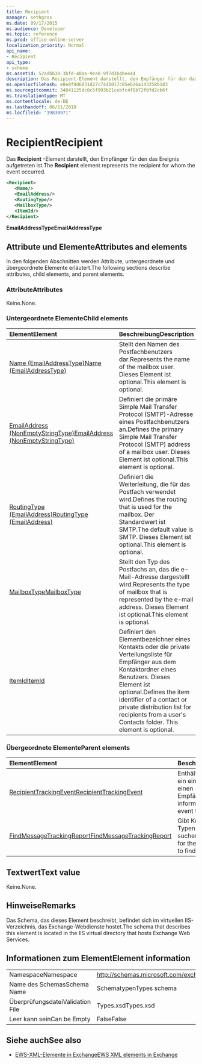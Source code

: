 ```yaml
---
title: Recipient
manager: sethgros
ms.date: 09/17/2015
ms.audience: Developer
ms.topic: reference
ms.prod: office-online-server
localization_priority: Normal
api_name:
- Recipient
api_type:
- schema
ms.assetid: 52adbb30-3bfd-48aa-9ea8-9f7d3b4bee44
description: Das Recipient-Element darstellt, den Empfänger für den das Ereignis aufgetreten ist.
ms.openlocfilehash: e8e8f9d6031d27c7441017c85eb26a143258b183
ms.sourcegitcommit: 34041125dc8c5f993b21cebfc4f8b72f0fd2cb6f
ms.translationtype: MT
ms.contentlocale: de-DE
ms.lasthandoff: 06/11/2018
ms.locfileid: "19830971"
---
```

# <a name="recipient"></a><span data-ttu-id="7d71a-103">Recipient</span><span class="sxs-lookup"><span data-stu-id="7d71a-103">Recipient</span></span>

<span data-ttu-id="7d71a-104">Das **Recipient** -Element darstellt, den Empfänger für den das Ereignis aufgetreten ist.</span><span class="sxs-lookup"><span data-stu-id="7d71a-104">The **Recipient** element represents the recipient for whom the event occurred.</span></span> 
  
```XML
<Recipient>
   <Name/>
   <EmailAddress/>
   <RoutingType/>
   <MailboxType/>
   <ItemId/>
</Recipient>
```

 <span data-ttu-id="7d71a-105">**EmailAddressType**</span><span class="sxs-lookup"><span data-stu-id="7d71a-105">**EmailAddressType**</span></span>
## <a name="attributes-and-elements"></a><span data-ttu-id="7d71a-106">Attribute und Elemente</span><span class="sxs-lookup"><span data-stu-id="7d71a-106">Attributes and elements</span></span>

<span data-ttu-id="7d71a-107">In den folgenden Abschnitten werden Attribute, untergeordnete und übergeordnete Elemente erläutert.</span><span class="sxs-lookup"><span data-stu-id="7d71a-107">The following sections describe attributes, child elements, and parent elements.</span></span>
  
### <a name="attributes"></a><span data-ttu-id="7d71a-108">Attribute</span><span class="sxs-lookup"><span data-stu-id="7d71a-108">Attributes</span></span>

<span data-ttu-id="7d71a-109">Keine.</span><span class="sxs-lookup"><span data-stu-id="7d71a-109">None.</span></span>
  
### <a name="child-elements"></a><span data-ttu-id="7d71a-110">Untergeordnete Elemente</span><span class="sxs-lookup"><span data-stu-id="7d71a-110">Child elements</span></span>

|<span data-ttu-id="7d71a-111">**Element**</span><span class="sxs-lookup"><span data-stu-id="7d71a-111">**Element**</span></span>|<span data-ttu-id="7d71a-112">**Beschreibung**</span><span class="sxs-lookup"><span data-stu-id="7d71a-112">**Description**</span></span>|
|:-----|:-----|
|[<span data-ttu-id="7d71a-113">Name (EmailAddressType)</span><span class="sxs-lookup"><span data-stu-id="7d71a-113">Name (EmailAddressType)</span></span>](name-emailaddresstype.md) <br/> |<span data-ttu-id="7d71a-114">Stellt den Namen des Postfachbenutzers dar.</span><span class="sxs-lookup"><span data-stu-id="7d71a-114">Represents the name of the mailbox user.</span></span> <span data-ttu-id="7d71a-115">Dieses Element ist optional.</span><span class="sxs-lookup"><span data-stu-id="7d71a-115">This element is optional.</span></span>  <br/> |
|[<span data-ttu-id="7d71a-116">EmailAddress (NonEmptyStringType)</span><span class="sxs-lookup"><span data-stu-id="7d71a-116">EmailAddress (NonEmptyStringType)</span></span>](emailaddress-nonemptystringtype.md) <br/> |<span data-ttu-id="7d71a-117">Definiert die primäre Simple Mail Transfer Protocol (SMTP)-Adresse eines Postfachbenutzers an.</span><span class="sxs-lookup"><span data-stu-id="7d71a-117">Defines the primary Simple Mail Transfer Protocol (SMTP) address of a mailbox user.</span></span> <span data-ttu-id="7d71a-118">Dieses Element ist optional.</span><span class="sxs-lookup"><span data-stu-id="7d71a-118">This element is optional.</span></span>  <br/> |
|[<span data-ttu-id="7d71a-119">RoutingType (EmailAddress)</span><span class="sxs-lookup"><span data-stu-id="7d71a-119">RoutingType (EmailAddress)</span></span>](routingtype-emailaddress.md) <br/> |<span data-ttu-id="7d71a-120">Definiert die Weiterleitung, die für das Postfach verwendet wird.</span><span class="sxs-lookup"><span data-stu-id="7d71a-120">Defines the routing that is used for the mailbox.</span></span> <span data-ttu-id="7d71a-121">Der Standardwert ist SMTP.</span><span class="sxs-lookup"><span data-stu-id="7d71a-121">The default value is SMTP.</span></span> <span data-ttu-id="7d71a-122">Dieses Element ist optional.</span><span class="sxs-lookup"><span data-stu-id="7d71a-122">This element is optional.</span></span>  <br/> |
|[<span data-ttu-id="7d71a-123">MailboxType</span><span class="sxs-lookup"><span data-stu-id="7d71a-123">MailboxType</span></span>](mailboxtype.md) <br/> |<span data-ttu-id="7d71a-124">Stellt den Typ des Postfachs an, das die e-Mail-Adresse dargestellt wird.</span><span class="sxs-lookup"><span data-stu-id="7d71a-124">Represents the type of mailbox that is represented by the e-mail address.</span></span> <span data-ttu-id="7d71a-125">Dieses Element ist optional.</span><span class="sxs-lookup"><span data-stu-id="7d71a-125">This element is optional.</span></span>  <br/> |
|[<span data-ttu-id="7d71a-126">ItemId</span><span class="sxs-lookup"><span data-stu-id="7d71a-126">ItemId</span></span>](itemid.md) <br/> |<span data-ttu-id="7d71a-p105">Definiert den Elementbezeichner eines Kontakts oder die private Verteilungsliste für Empfänger aus dem Kontaktordner eines Benutzers. Dieses Element ist optional.</span><span class="sxs-lookup"><span data-stu-id="7d71a-p105">Defines the item identifier of a contact or private distribution list for recipients from a user's Contacts folder. This element is optional.</span></span>  <br/> |
   
### <a name="parent-elements"></a><span data-ttu-id="7d71a-129">Übergeordnete Elemente</span><span class="sxs-lookup"><span data-stu-id="7d71a-129">Parent elements</span></span>

|<span data-ttu-id="7d71a-130">**Element**</span><span class="sxs-lookup"><span data-stu-id="7d71a-130">**Element**</span></span>|<span data-ttu-id="7d71a-131">**Beschreibung**</span><span class="sxs-lookup"><span data-stu-id="7d71a-131">**Description**</span></span>|
|:-----|:-----|
|[<span data-ttu-id="7d71a-132">RecipientTrackingEvent</span><span class="sxs-lookup"><span data-stu-id="7d71a-132">RecipientTrackingEvent</span></span>](recipienttrackingevent.md) <br/> |<span data-ttu-id="7d71a-133">Enthält Informationen für ein einzelnes Ereignis für einen Empfänger.</span><span class="sxs-lookup"><span data-stu-id="7d71a-133">Contains information for a single event for a recipient.</span></span>  <br/> |
|[<span data-ttu-id="7d71a-134">FindMessageTrackingReport</span><span class="sxs-lookup"><span data-stu-id="7d71a-134">FindMessageTrackingReport</span></span>](findmessagetrackingreport.md) <br/> |<span data-ttu-id="7d71a-135">Gibt Kriterien für die Typen von Nachrichten suchen.</span><span class="sxs-lookup"><span data-stu-id="7d71a-135">Specifies criteria for the types of messages to find.</span></span>  <br/> |
   
## <a name="text-value"></a><span data-ttu-id="7d71a-136">Textwert</span><span class="sxs-lookup"><span data-stu-id="7d71a-136">Text value</span></span>

<span data-ttu-id="7d71a-137">Keine.</span><span class="sxs-lookup"><span data-stu-id="7d71a-137">None.</span></span>
  
## <a name="remarks"></a><span data-ttu-id="7d71a-138">Hinweise</span><span class="sxs-lookup"><span data-stu-id="7d71a-138">Remarks</span></span>

<span data-ttu-id="7d71a-139">Das Schema, das dieses Element beschreibt, befindet sich im virtuellen IIS-Verzeichnis, das Exchange-Webdienste hostet.</span><span class="sxs-lookup"><span data-stu-id="7d71a-139">The schema that describes this element is located in the IIS virtual directory that hosts Exchange Web Services.</span></span>
  
## <a name="element-information"></a><span data-ttu-id="7d71a-140">Informationen zum Element</span><span class="sxs-lookup"><span data-stu-id="7d71a-140">Element information</span></span>

|||
|:-----|:-----|
|<span data-ttu-id="7d71a-141">Namespace</span><span class="sxs-lookup"><span data-stu-id="7d71a-141">Namespace</span></span>  <br/> |http://schemas.microsoft.com/exchange/services/2006/types  <br/> |
|<span data-ttu-id="7d71a-142">Name des Schemas</span><span class="sxs-lookup"><span data-stu-id="7d71a-142">Schema Name</span></span>  <br/> |<span data-ttu-id="7d71a-143">Schematypen</span><span class="sxs-lookup"><span data-stu-id="7d71a-143">Types schema</span></span>  <br/> |
|<span data-ttu-id="7d71a-144">Überprüfungsdatei</span><span class="sxs-lookup"><span data-stu-id="7d71a-144">Validation File</span></span>  <br/> |<span data-ttu-id="7d71a-145">Types.xsd</span><span class="sxs-lookup"><span data-stu-id="7d71a-145">Types.xsd</span></span>  <br/> |
|<span data-ttu-id="7d71a-146">Leer kann sein</span><span class="sxs-lookup"><span data-stu-id="7d71a-146">Can be Empty</span></span>  <br/> |<span data-ttu-id="7d71a-147">False</span><span class="sxs-lookup"><span data-stu-id="7d71a-147">False</span></span>  <br/> |
   
## <a name="see-also"></a><span data-ttu-id="7d71a-148">Siehe auch</span><span class="sxs-lookup"><span data-stu-id="7d71a-148">See also</span></span>



- [<span data-ttu-id="7d71a-149">EWS-XML-Elemente in Exchange</span><span class="sxs-lookup"><span data-stu-id="7d71a-149">EWS XML elements in Exchange</span></span>](ews-xml-elements-in-exchange.md)

